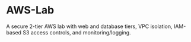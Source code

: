 # AWS-Lab
A secure 2-tier AWS lab with web and database tiers, VPC isolation, IAM-based S3 access controls, and monitoring/logging. 
